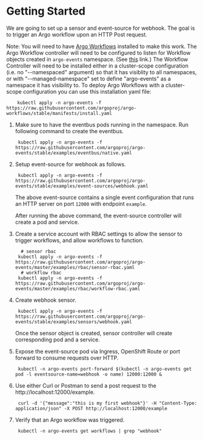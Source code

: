# Getting Started

We are going to set up a sensor and event-source for webhook. The goal is to trigger an Argo workflow upon an HTTP Post request.

Note: You will need to have [Argo Workflows](https://argoproj.github.io/argo-workflows/) installed to make this work. 
The Argo Workflow controller will need to be configured to listen for Workflow objects created in `argo-events` namespace. 
  (See [this](https://github.com/argoproj/argo-workflows/blob/master/docs/managed-namespace.md) link.) 
  The Workflow Controller will need to be installed either in a cluster-scope configuration (i.e. no "--namespaced" argument) so that it has visiblity to all namespaces, or with "--managed-namespace" set to define "argo-events" as a namespace it has visibility to. To deploy Argo Workflows with a cluster-scope configuration you can use this installation yaml file:

        kubectl apply -n argo-events -f https://raw.githubusercontent.com/argoproj/argo-workflows/stable/manifests/install.yaml

1. Make sure to have the eventbus pods running in the namespace. Run following command to create the eventbus.

        kubectl apply -n argo-events -f https://raw.githubusercontent.com/argoproj/argo-events/stable/examples/eventbus/native.yaml

1. Setup event-source for webhook as follows.

        kubectl apply -n argo-events -f https://raw.githubusercontent.com/argoproj/argo-events/stable/examples/event-sources/webhook.yaml

   The above event-source contains a single event configuration that runs an HTTP server on port `12000` with endpoint `example`.

   After running the above command, the event-source controller will create a pod and service.

1. Create a service account with RBAC settings to allow the sensor to trigger workflows, and allow workflows to function.
   
         # sensor rbac
        kubectl apply -n argo-events -f https://raw.githubusercontent.com/argoproj/argo-events/master/examples/rbac/sensor-rbac.yaml
         # workflow rbac
        kubectl apply -n argo-events -f https://raw.githubusercontent.com/argoproj/argo-events/master/examples/rbac/workflow-rbac.yaml

1. Create webhook sensor.

        kubectl apply -n argo-events -f https://raw.githubusercontent.com/argoproj/argo-events/stable/examples/sensors/webhook.yaml

   Once the sensor object is created, sensor controller will create corresponding pod and a service. 

1. Expose the event-source pod via Ingress, OpenShift Route or port forward to consume requests over HTTP.
      
        kubectl -n argo-events port-forward $(kubectl -n argo-events get pod -l eventsource-name=webhook -o name) 12000:12000 &

1. Use either Curl or Postman to send a post request to the http://localhost:12000/example.

        curl -d '{"message":"this is my first webhook"}' -H "Content-Type: application/json" -X POST http://localhost:12000/example

1. Verify that an Argo workflow was triggered.

        kubectl -n argo-events get workflows | grep "webhook"
